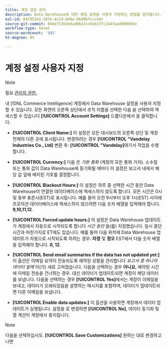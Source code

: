 ```yaml
---
title: 계정 설정 관리
description: Data Warehouse에 대한 계정 설정을 사용자 지정하는 방법을 알아봅니다.
exl-id: 847d51b1-287e-4c14-b64e-0bd9bfcccedc
source-git-commit: 8d4e71363edad0613cc0ab277c2a43aad000965e
workflow-type: tm+mt
source-wordcount: '341'
ht-degree: 0%

---
```


# 계정 설정 사용자 지정

>[!NOTE]
>
>필요 [관리자 권한.](../../administrator/user-management/user-management.md)

내 [!DNL Commerce Intelligence] 계정에서 Data Warehouse 설정을 사용자 지정할 수 있습니다. 모든 화면의 오른쪽 상단에서 조직 이름을 선택한 다음 을 선택하여 액세스할 수 있습니다 **[!UICONTROL Account Settings]** 드롭다운에서 을 클릭합니다.

* **[!UICONTROL Client Name:]** 이 설정은 모든 대시보드의 오른쪽 상단 및 계정 전체의 다른 곳에 표시됩니다. 변경하려는 경우 **[!UICONTROL "Vandelay Industries Co., Ltd]** 변환 후: **[!UICONTROL "Vandelay]**&#x200B;여기서 작업을 수행합니다.

* **[!UICONTROL Currency:]** 다음 은 *기본 통화* (계정의 모든 통화 가치). 소수점 또는 통화 값이 Data Warehouse에 동기화될 때마다 이 설정은 보고서 내에서 해당 값 앞에 배치된 기호를 결정합니다.

* **[!UICONTROL Blackout Hours:]** 이 설정은 하루 중 선택한 시간 동안 Data Warehouse이 연결된 데이터베이스에 액세스하지 않도록 합니다. 모든 시간은 0시 및 동부 표준시(EST)로 표시됩니다. 예를 들어 오전 9시부터 오후 1시(EST) 사이에 프로덕션 데이터베이스에 액세스하지 않으려면 다음 숫자 배열을 입력해야 합니다. **9,10,11,12**.

* **[!UICONTROL Forced update hours:]** 이 설정은 Data Warehouse 업데이트가 계정에서 자동으로 시작되도록 합니다 *시간 동안* 을(를) 지정했습니다. 일시 중단 시간과 마찬가지로 ET에도 있습니다. 예를 들어 다음 위치에 Data Warehouse 업데이트가 자동으로 시작되도록 하려는 경우: **자정** 및 **정오** EST에서 다음 숫자 배열을 입력해야 합니다. **0, 12**.

* **[!UICONTROL Send email summaries if the data has not updated yet:]** 이 옵션은 이메일 요약이 전송되도록 예약된 상황을 관리합니다 *보고서 중 하나의 데이터 앞에* 이(가) 새로 고쳐졌습니다. 다음을 선택하는 경우 **아니요**, 예약된 시간에 이메일 전송을 건너뛰는 경우. 대신 데이터가 업데이트되면 계정이 해당 데이터를 보냅니다. 다음을 선택하는 경우 **[!UICONTROL Yes]**&#x200B;에서는 계정이 이메일을 보내고, 데이터가 오래되었음을 설명하는 메시지를 포함하며, 데이터가 업데이트되면 다른 이메일을 보냅니다.

* **[!UICONTROL Enable data updates:]** 이 옵션을 사용하면 계정에서 데이터 업데이트가 실행됩니다. 설정을 로 변경하면 **[!UICONTROL No]**, 데이터 동기화 및 열 계산이 계정에서 중지됩니다.

>[!NOTE]
>
>다음을 선택하십시오. **[!UICONTROL Save Customizations]** 원하는 대로 변경하고 나면
